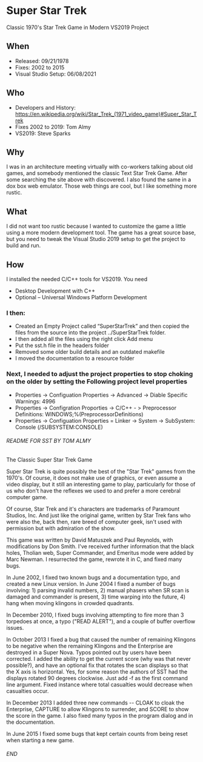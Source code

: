 # Super Star Trek
Classic 1970's Star Trek Game in Modern VS2019 Project

## When 
* Released: 09/21/1978
* Fixes: 2002 to 2015
* Visual Studio Setup: 06/08/2021

## Who
* Developers and History: https://en.wikipedia.org/wiki/Star_Trek_(1971_video_game)#Super_Star_Trek
* Fixes 2002 to 2019: Tom Almy
* VS2019: Steve Sparks

## Why
I was in an architecture meeting virtually with co-workers talking about old games, and somebody mentioned the classic Text Star Trek Game. After some searching the site above with discovered. I also found the same in a dox box web emulator. Those web things are cool, but I like something more rustic.

## What
I did not want too rustic because I wanted to customize the game a little using a more modern development tool. The game has a great source base, but you need to tweak the Visual Studio 2019 setup to get the project to build and run. 

## How
I installed the needed C/C++ tools for VS2019. You need
* Desktop Development with C++
* Optional – Universal Windows Platform Development 
### I then:
* Created an Empty Project called “SuperStarTrek” and then copied the files from the source into the project ../SuperStarTrek folder. 
* I then added all the files using the right click Add menu
* Put the sst.h file in the headers folder
* Removed some older build details and an outdated makefile
* I moved the documentation to a resource folder 
### Next, I needed to adjust the project properties to stop choking on the older by setting the Following project level properties
  * Properties -> Configuation Properties -> Advanced -> Diable Specific Warnings: 4996
  * Properties -> Configration Proporties -> C/C++ - > Preprocessor Definitions: WINDOWS;%(PreprocessorDefinitions)
  * Properties -> Configuation Properties = Linker -> System -> SubSystem: Console (/SUBSYSTEM:CONSOLE)

###### README FOR SST BY TOM ALMY ######

The Classic Super Star Trek Game

Super Star Trek is quite possibly the best of the "Star Trek" games from the 1970's. Of course, it does not make use of graphics, or even assume a video display, but it still an interesting game to play, particularly for those of us who don't have the reflexes we used to and prefer a more cerebral computer game.

Of course, Star Trek and it's characters are trademarks of Paramount Studios, Inc. And just like the original game, written by Star Trek fans who were also the, back then, rare breed of computer geek, isn't used with permission but with admiration of the show.

This game was written by David Matuszek and Paul Reynolds, with modifications by Don Smith. I've received further information that the black holes, Tholian web, Super Commander, and Emeritus mode were added by Marc Newman. I resurrected the game, rewrote it in C, and fixed many bugs.

In June 2002, I fixed two known bugs and a documentation typo, and created a new Linux version. In June 2004 I fixed a number of bugs involving: 1) parsing invalid numbers, 2) manual phasers when SR scan is damaged and commander is present, 3) time warping into the future, 4) hang when moving klingons in crowded quadrants.

In December 2010, I fixed bugs involving attempting to fire more than 3 torpedoes at once, a typo ("READ ALERT"), and a couple of buffer overflow issues.

In October 2013 I fixed a bug that caused the number of remaining Klingons to be negative when the remaining Klingons and the Enterprise are destroyed in a Super Nova. Typos pointed out by users have been corrected. I added the ability to get the current score (why was that never possible?), and have an optional fix that rotates the scan displays so that the X axis is horizontal. Yes, for some reason the authors of SST had the displays rotated 90 degrees clockwise. Just add -f as the first command line argument. Fixed instance where total casualties would decrease when casualties occur.

In December 2013 I added three new commands -- CLOAK to cloak the Enterprise, CAPTURE to allow Klingons to surrender, and SCORE to show the score in the game. I also fixed many typos in the program dialog and in the documentation.

In June 2015 I fixed some bugs that kept certain counts from being reset when starting a new game.

###### END  ######




